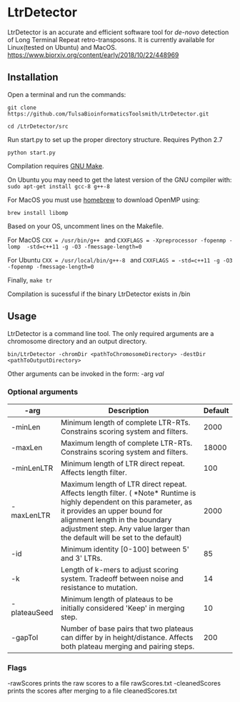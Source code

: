 # LtrDetector
 LtrDetector is an accurate and efficient software tool for *de-novo* detection of Long Terminal Repeat retro-transposons. It is currently available for Linux(tested on Ubuntu) and MacOS. https://www.biorxiv.org/content/early/2018/10/22/448969 

## Installation

Open a terminal and run the commands:

`git clone https://github.com/TulsaBioinformaticsToolsmith/LtrDetector.git`

`cd /LtrDetector/src `

Run start.py to set up the proper directory structure. Requires Python 2.7

` python start.py `

Compilation requires [GNU Make](https://www.gnu.org/software/make/). 

On Ubuntu you may need to get the latest version of the GNU compiler with:
`sudo apt-get install gcc-8 g++-8`

For MacOS you must use [homebrew](https://brew.sh/) to download OpenMP using:

`brew install libomp`

Based on your OS, uncomment lines on the Makefile.

For MacOS
```CXX = /usr/bin/g++ ```
and
```CXXFLAGS = -Xpreprocessor -fopenmp -lomp  -std=c++11 -g -O3 -fmessage-length=0 ```

For Ubuntu
```CXX = /usr/local/bin/g++-8 ```
and 
```CXXFLAGS = -std=c++11 -g -O3 -fopenmp -fmessage-length=0```

Finally,
` make tr `

Compilation is sucessful if the binary LtrDetector exists in /bin

## Usage

LtrDetector is a command line tool. The only required arguments are a chromosome directory and an output directory. 

```
bin/LtrDetector -chromDir <pathToChromosomeDirectory> -destDir <pathToOutputDirectory> 

```

Other arguments can be invoked in the form: -arg  *val* 

### Optional arguments
| -arg     | Description | Default |
| ---------------- | ----------- | ------- |
| -minLen  | Minimum length of complete LTR-RTs. Constrains scoring system and filters. | 2000 |
| -maxLen  |  Maximum length of complete LTR-RTs. Constrains scoring system and filters. | 18000 |
|-minLenLTR | Minimum length of LTR direct repeat. Affects length filter. | 100 |
|  -maxLenLTR   | Maximum length of LTR direct repeat. Affects length filter. ( \*Note\* Runtime is highly dependent on this parameter, as it provides an upper bound for alignment length in the boundary adjustment step. Any value larger than the default will be set to the default)  | 2000 |                
| -id | Minimum identity [0-100] between 5' and 3' LTRs. | 85 |
| -k  | Length of k-mers to adjust scoring system. Tradeoff between noise and resistance to mutation.| 14 |
| -plateauSeed | Minimum length of plateaus to be initially considered 'Keep' in merging step. | 10 |
| -gapTol  | Number of base pairs that two plateaus can differ by in height/distance. Affects both plateau merging and pairing steps. | 200 |

### Flags
-rawScores prints the raw scores to a file rawScores.txt 
-cleanedScores prints the scores after merging to a file cleanedScores.txt 



